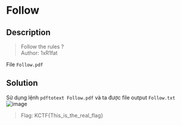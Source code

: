 # Follow
## Description
> Follow the rules ?   
> Author: 1xR1fat

File `Follow.pdf`
## Solution
Sử dụng lệnh ```pdftotext Follow.pdf``` và ta được file output `Follow.txt`
![image](https://user-images.githubusercontent.com/62021009/150629522-c8afacbe-0a9c-4a87-84c8-c164a3ed8041.png)
> Flag: KCTF{This_is_the_real_flag}

